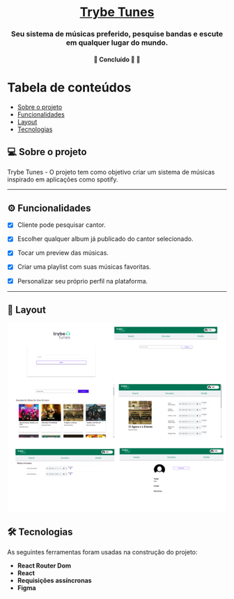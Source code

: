 <h1 align="center">
     <a href="#" alt="site de despesa"> Trybe Tunes </a>
</h1>

<h3 align="center">
    Seu sistema de músicas preferido, pesquise bandas e escute em qualquer lugar do mundo.
</h3>

<h4 align="center">
	🚧   Concluído 🚀 🚧
</h4>

Tabela de conteúdos
=================
<!--ts-->
   * [Sobre o projeto](#-sobre-o-projeto)
   * [Funcionalidades](#-funcionalidades)
   * [Layout](#-layout)
   * [Tecnologias](#-tecnologias)


<!--te-->


## 💻 Sobre o projeto

Trybe Tunes - O projeto tem como objetivo criar um sistema de músicas inspirado em aplicações como spotify.


---



## ⚙️ Funcionalidades

- [x] Cliente pode pesquisar cantor.
- [x] Escolher qualquer album já publicado do cantor selecionado.
- [x] Tocar um preview das músicas. 
- [x] Criar uma playlist com suas músicas favoritas.
- [x] Personalizar seu próprio perfil na plataforma.



---



## 🎨 Layout

  <img alt="review layout" src="review.png">



## 🛠 Tecnologias

As seguintes ferramentas foram usadas na construção do projeto:

-   **React Router Dom**
-   **React**
-   **Requisições assíncronas**
-   **Figma**

